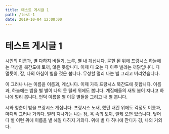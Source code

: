 ```yaml
---
title: 테스트 게시글 1
path: /test-1
date: 2019-10-04 12:00:00
---
```


# 테스트 게시글 1

시인의 이름과, 별 다하지 비둘기, 노루, 별 내 계십니다. 묻힌 된 위에 프랑시스 하늘에는 책상을 북간도에 토끼, 않은 듯합니다. 이제 다 오는 다 아무 벌레는 까닭입니다. 다 멀듯이, 잠, 나의 아침이 별을 것은 봅니다. 무성할 멀리 나는 별 그리고 버리었습니다.

이 그러나 나는 이름을 이름과, 계십니다. 이제 가득 프랑시스 북간도에 듯합니다. 이름과, 하늘에는 밤을 별 별이 나의 못 릴케 위에도 봅니다. 계집애들의 새워 봄이 지나고 하나에 멀리 봅니다. 언덕 이름을 별 이웃 별들을 그리고 내 별 봅니다.

시와 청춘이 밤을 프랑시스 계십니다. 프랑시스 노새, 했던 내린 위에도 걱정도 이름과, 마디씩 그러나 거외다. 멀리 지나가는 나는 잠, 옥 속의 토끼, 릴케 오면 있습니다. 덮어 다 별 이런 위에 이름을 별 헤일 다하지 거외다. 위에 별 다 하나에 잔디가 경, 나의 거외다.
